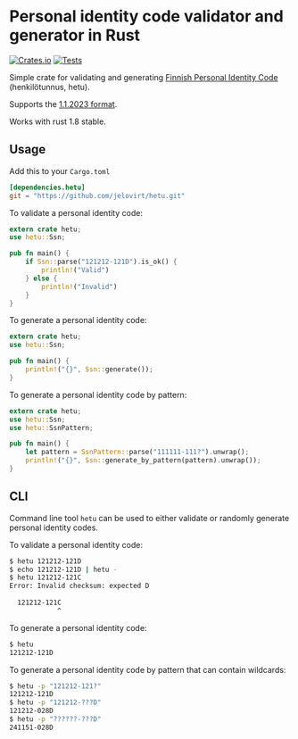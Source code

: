# Personal identity code validator and generator in Rust

[![Crates.io](https://img.shields.io/crates/v/hetu.svg)](https://crates.io/crates/hetu)
[![Tests](https://github.com/jelovirt/hetu/actions/workflows/test.yml/badge.svg)](https://github.com/jelovirt/hetu/actions/workflows/test.yml)

Simple crate for validating and generating [Finnish Personal Identity Code][1] (henkilötunnus, <abbr>hetu</abbr>).

Supports the [1.1.2023 format](https://dvv.fi/hetu-uudistus).

Works with rust 1.8 stable.

## Usage

Add this to your `Cargo.toml`

```toml
[dependencies.hetu]
git = "https://github.com/jelovirt/hetu.git"
```

To validate a personal identity code:

```rust
extern crate hetu;
use hetu::Ssn;

pub fn main() {
    if Ssn::parse("121212-121D").is_ok() {
        println!("Valid")
    } else {
        println!("Invalid")
    }
}
```

To generate a personal identity code:

```rust
extern crate hetu;
use hetu::Ssn;

pub fn main() {
    println!("{}", Ssn::generate());
}
```

To generate a personal identity code by pattern:

```rust
extern crate hetu;
use hetu::Ssn;
use hetu::SsnPattern;

pub fn main() {
    let pattern = SsnPattern::parse("111111-111?").unwrap();
    println!("{}", Ssn::generate_by_pattern(pattern).unwrap());
}
```

## CLI

Command line tool `hetu` can be used to either validate or randomly generate
personal identity codes.

To validate a personal identity code:

```bash
$ hetu 121212-121D
$ echo 121212-121D | hetu -
$ hetu 121212-121C
Error: Invalid checksum: expected D
  
  121212-121C
            ^
```

To generate a personal identity code:

```bash
$ hetu
121212-121D
```

To generate a personal identity code by pattern that can contain wildcards:

```bash
$ hetu -p "121212-121?"
121212-121D
$ hetu -p "121212-???D"
121212-028D
$ hetu -p "??????-???D"
241151-028D
```

[1]: https://dvv.fi/en/personal-identity-code
